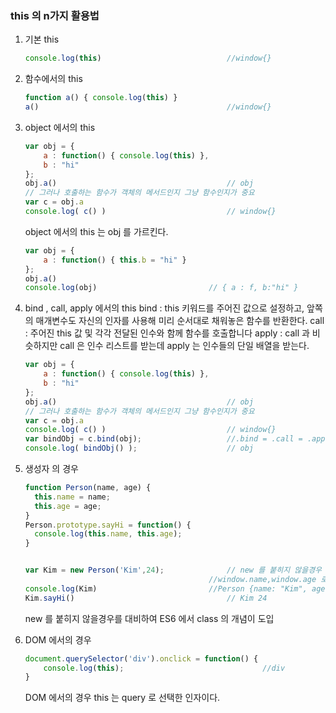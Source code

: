 ### this 의 n가지 활용법 

1. 기본 this 

   ```javascript
   console.log(this)							//window{}
   ```

2. 함수에서의 this

   ```javascript
   function a() { console.log(this) }	
   a()											//window{}
   ```

3. object 에서의 this

   ```javascript
   var obj = {
       a : function() { console.log(this) },
       b : "hi"
   };
   obj.a()										// obj 
   // 그러나 호출하는 함수가 객체의 메서드인지 그냥 함수인지가 중요
   var c = obj.a
   console.log( c() )							// window{}
   
   ```

   object 에서의 this 는  obj 를 가르킨다. 

   ```javascript
   var obj = {
       a : function() { this.b = "hi" }
   };
   obj.a()
   console.log(obj)							// { a : f, b:"hi" }
   ```

4. bind , call, apply 에서의 this
   bind : this 키워드를 주어진 값으로 설정하고, 앞쪽의 매개변수도 자신의 인자를 사용해 미리 순서대로 채워놓은 함수를 반환한다.
   call : 주어진 this 값 및 각각 전달된 인수와 함께 함수를 호출합니다
   apply : call 과 비슷하지만  call 은 인수 리스트를 받는데 apply 는 인수들의 단일 배열을 받는다.

   ```javascript
   var obj = {
       a : function() { console.log(this) },
       b : "hi"
   };
   obj.a()										// obj 
   // 그러나 호출하는 함수가 객체의 메서드인지 그냥 함수인지가 중요
   var c = obj.a
   console.log( c() )							// window{}
   var bindObj = c.bind(obj);					//.bind = .call = .apply 값이 같음
   console.log( bindObj() );					// obj
   ```

5. 생성자 의 경우 

   ```javascript
   function Person(name, age) {
     this.name = name;
     this.age = age;
   }
   Person.prototype.sayHi = function() {
     console.log(this.name, this.age);
   }
   
   
   var Kim = new Person('Kim',24);				// new 를 붙히지 않을경우
   											//window.name,window.age 로 정의된다.
   console.log(Kim)							//Person {name: "Kim", age: 24}
   Kim.sayHi()									// Kim 24
   ```

   new 를 붙히지 않을경우를 대비하여 ES6 에서 class 의 개념이 도입

6. DOM 에서의 경우

   ```javascript
   document.querySelector('div').onclick = function() {
       console.log(this);								//div
   }
   ```

   DOM 에서의 경우 this 는 query 로 선택한 인자이다.
